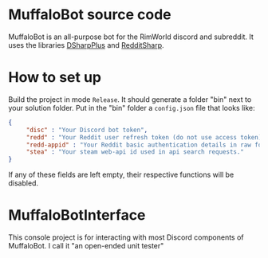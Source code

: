 # MuffaloBot source code

MuffaloBot is an all-purpose bot for the RimWorld discord and subreddit. It uses the libraries [DSharpPlus](https://github.com/NaamloosDT/DSharpPlus) and [RedditSharp](https://github.com/CrustyJew/RedditSharp).

# How to set up

Build the project in mode `Release`. It should generate a folder "bin" next to your solution folder. Put in the "bin" folder a `config.json` file that looks like:
```json
{
     "disc" : "Your Discord bot token",
     "redd" : "Your Reddit user refresh token (do not use access token)",
     "redd-appid" : "Your Reddit basic authentication details in raw form (eg. appid:appsecret)",
     "stea" : "Your steam web-api id used in api search requests."
}
```

If any of these fields are left empty, their respective functions will be disabled.

# MuffaloBotInterface

This console project is for interacting with most Discord components of MuffaloBot. I call it "an open-ended unit tester"